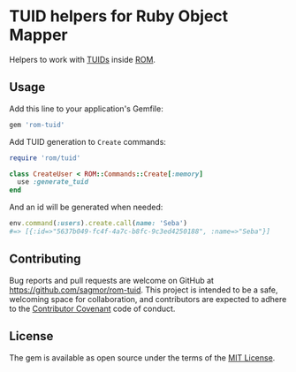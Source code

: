 # TUID helpers for Ruby Object Mapper

Helpers to work with [TUIDs](https://github.com/sagmor/tuid) inside [ROM](http://rom-rb.org/).

## Usage

Add this line to your application's Gemfile:

```ruby
gem 'rom-tuid'
```

Add TUID generation to `Create` commands:

```ruby
require 'rom/tuid'

class CreateUser < ROM::Commands::Create[:memory]
  use :generate_tuid
end
```

And an id will be generated when needed:

```ruby
env.command(:users).create.call(name: 'Seba')
#=> [{:id=>"5637b049-fc4f-4a7c-b8fc-9c3ed4250188", :name=>"Seba"}]
```

## Contributing

Bug reports and pull requests are welcome on GitHub at https://github.com/sagmor/rom-tuid. This project is intended to be a safe, welcoming space for collaboration, and contributors are expected to adhere to the [Contributor Covenant](http://contributor-covenant.org) code of conduct.


## License

The gem is available as open source under the terms of the [MIT License](http://opensource.org/licenses/MIT).

